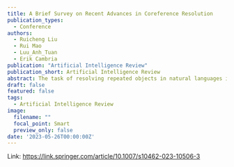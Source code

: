 ```yaml
---
title: A Brief Survey on Recent Advances in Coreference Resolution
publication_types:
  - Conference
authors:
  - Ruicheng Liu
  - Rui Mao
  - Luu_Anh_Tuan
  - Erik Cambria
publication: "Artificial Intelligence Review"
publication_short: Artificial Intelligence Review
abstract: The task of resolving repeated objects in natural languages is known as coreference resolution, and it is an important part of modern natural language processing. It is classified into two categories depending on the resolved objects, namely entity coreference resolution and event coreference resolution. Predicting coreference connections and identifying mentions/triggers are the major challenges in coreference resolution, because these implicit relationships are particularly difficult in natural language understanding in downstream tasks. Coreference resolution techniques have experienced considerable advances in recent years, encouraging us to review this task in the following aspects:current employed evaluation metrics, datasets, and methods. We investigate 10 widely used metrics, 18 datasets and 4 main technical trends in this survey. We believe that this work is a comprehensive roadmap for understanding the past and the future of coreference resolution.
draft: false
featured: false
tags:
  - Artificial Intelligence Review
image:
  filename: ""
  focal_point: Smart
  preview_only: false
date: '2023-05-26T00:00:00Z'
---
```

Link: https://link.springer.com/article/10.1007/s10462-023-10506-3
